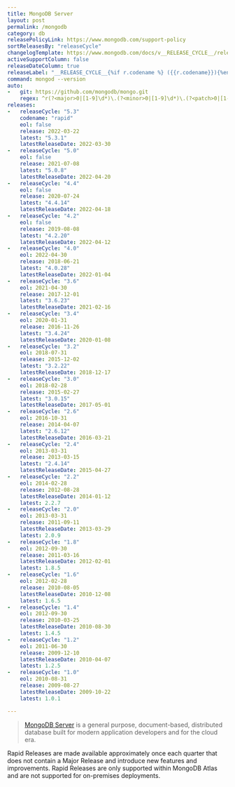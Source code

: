 ```yaml
---
title: MongoDB Server
layout: post
permalink: /mongodb
category: db
releasePolicyLink: https://www.mongodb.com/support-policy
sortReleasesBy: "releaseCycle"
changelogTemplate: https://www.mongodb.com/docs/v__RELEASE_CYCLE__/release-notes/__RELEASE_CYCLE__/
activeSupportColumn: false
releaseDateColumn: true
releaseLabel: "__RELEASE_CYCLE__{%if r.codename %} ({{r.codename}}){%endif%}"
command: mongod --version
auto:
-   git: https://github.com/mongodb/mongo.git
    regex: ^r(?<major>0|[1-9]\d*)\.(?<minor>0|[1-9]\d*)\.(?<patch>0|[1-9]\d*)$
releases:
-   releaseCycle: "5.3"
    codename: "rapid"
    eol: false
    release: 2022-03-22
    latest: "5.3.1"
    latestReleaseDate: 2022-03-30
-   releaseCycle: "5.0"
    eol: false
    release: 2021-07-08
    latest: "5.0.8"
    latestReleaseDate: 2022-04-20
-   releaseCycle: "4.4"
    eol: false
    release: 2020-07-24
    latest: "4.4.14"
    latestReleaseDate: 2022-04-18
-   releaseCycle: "4.2"
    eol: false
    release: 2019-08-08
    latest: "4.2.20"
    latestReleaseDate: 2022-04-12
-   releaseCycle: "4.0"
    eol: 2022-04-30
    release: 2018-06-21
    latest: "4.0.28"
    latestReleaseDate: 2022-01-04
-   releaseCycle: "3.6"
    eol: 2021-04-30
    release: 2017-12-01
    latest: "3.6.23"
    latestReleaseDate: 2021-02-16
-   releaseCycle: "3.4"
    eol: 2020-01-31
    release: 2016-11-26
    latest: "3.4.24"
    latestReleaseDate: 2020-01-08
-   releaseCycle: "3.2"
    eol: 2018-07-31
    release: 2015-12-02
    latest: "3.2.22"
    latestReleaseDate: 2018-12-17
-   releaseCycle: "3.0"
    eol: 2018-02-28
    release: 2015-02-27
    latest: "3.0.15"
    latestReleaseDate: 2017-05-01
-   releaseCycle: "2.6"
    eol: 2016-10-31
    release: 2014-04-07
    latest: "2.6.12"
    latestReleaseDate: 2016-03-21
-   releaseCycle: "2.4"
    eol: 2013-03-31
    release: 2013-03-15
    latest: "2.4.14"
    latestReleaseDate: 2015-04-27
-   releaseCycle: "2.2"
    eol: 2014-02-28
    release: 2012-08-28
    latestReleaseDate: 2014-01-12
    latest: 2.2.7
-   releaseCycle: "2.0"
    eol: 2013-03-31
    release: 2011-09-11
    latestReleaseDate: 2013-03-29
    latest: 2.0.9
-   releaseCycle: "1.8"
    eol: 2012-09-30
    release: 2011-03-16
    latestReleaseDate: 2012-02-01
    latest: 1.8.5
-   releaseCycle: "1.6"
    eol: 2012-02-28
    release: 2010-08-05
    latestReleaseDate: 2010-12-08
    latest: 1.6.5
-   releaseCycle: "1.4"
    eol: 2012-09-30
    release: 2010-03-25
    latestReleaseDate: 2010-08-30
    latest: 1.4.5
-   releaseCycle: "1.2"
    eol: 2011-06-30
    release: 2009-12-10
    latestReleaseDate: 2010-04-07
    latest: 1.2.5
-   releaseCycle: "1.0"
    eol: 2010-08-31
    release: 2009-08-27
    latestReleaseDate: 2009-10-22
    latest: 1.0.1

---
```


> [MongoDB Server](https://www.mongodb.com/) is a general purpose, document-based, distributed database built for modern application developers and for the cloud era.

Rapid Releases are made available approximately once each quarter that does not contain a Major Release and introduce new features and improvements. Rapid Releases are only supported within MongoDB Atlas and are not supported for on-premises deployments.
